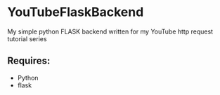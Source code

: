 # YouTubeFlaskBackend
My simple python FLASK backend written for my YouTube http request tutorial series

## Requires:
- Python
- flask
